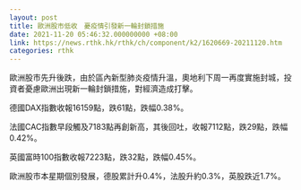 ```yaml
---
layout: post
title: 歐洲股市低收　憂疫情引發新一輪封鎖措施
date: 2021-11-20 05:46:32.000000000 +08:00
link: https://news.rthk.hk/rthk/ch/component/k2/1620669-20211120.htm
categories: rthk
---
```


歐洲股市先升後跌，由於區內新型肺炎疫情升溫，奧地利下周一再度實施封城，投資者憂慮歐洲出現新一輪封鎖措施，對經濟造成打擊。

德國DAX指數收報16159點，跌61點，跌幅0.38%。

法國CAC指數早段觸及7183點再創新高，其後回吐，收報7112點，跌29點，跌幅0.42%。

英國富時100指數收報7223點，跌32點，跌幅0.45%。

歐洲股市本星期個別發展，德股累計升0.4%，法股升約0.3%，英股跌近1.7%。
